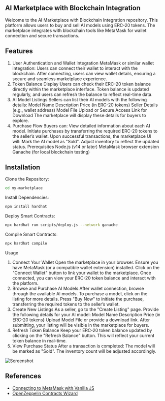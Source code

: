 ## AI Marketplace with Blockchain Integration
Welcome to the AI Marketplace with Blockchain Integration repository. This platform allows users to buy and sell AI models using ERC-20 tokens. The marketplace integrates with blockchain tools like MetaMask for wallet connection and secure transactions.

## Features
1. User Authentication and Wallet Integration
MetaMask or similar wallet integration: Users can connect their wallet to interact with the blockchain.
After connecting, users can view wallet details, ensuring a secure and seamless marketplace experience.
2. Token Balance Display
Users can check their ERC-20 token balance directly within the marketplace interface.
Token balance is updated regularly, and users can refresh the balance to reflect real-time data.
3. AI Model Listings
Sellers can list their AI models with the following details:
Model Name
Description
Price (in ERC-20 tokens)
Seller Details (e.g., wallet address)
Model File Upload or Secure Access Link for Download
The marketplace will display these details for buyers to explore.
 4. Purchase Flow
Buyers can:
View detailed information about each AI model.
Initiate purchases by transferring the required ERC-20 tokens to the seller’s wallet.
Upon successful transactions, the marketplace UI will:
Mark the AI model as "Sold".
Adjust inventory to reflect the updated status.
Prerequisites
Node.js (v14 or later)
MetaMask browser extension
Ganache (for local blockchain testing)

## Installation
Clone the Repository:

```bash
cd my-marketplace
```
Install Dependencies:

   ```bash
npm install hardhat
```
Deploy Smart Contracts:

   ```bash
npx hardhat run scripts/deploy.js --network ganache
```

Compile Smart Contracts:
   ```bash
npx hardhat compile
```
Usage
1. Connect Your Wallet
Open the marketplace in your browser.
Ensure you have MetaMask (or a compatible wallet extension) installed.
Click on the "Connect Wallet" button to link your wallet to the marketplace.
Once connected, you can view your ERC-20 token balance and interact with the platform.
2. Browse and Purchase AI Models
After wallet connection, browse through the available AI models.
To purchase a model, click on the listing for more details.
Press "Buy Now" to initiate the purchase, transferring the required tokens to the seller’s wallet.
3. Create New Listings
As a seller, go to the "Create Listing" page.
Provide the following details for your AI model:
Model Name
Description
Price (in ERC-20 tokens)
Upload Model File or provide a download link.
After submitting, your listing will be visible in the marketplace for buyers.
4. Refresh Token Balance
Keep your ERC-20 token balance updated by clicking on the "Refresh Balance" button.
This will reflect your current token balance in real-time.
5. View Purchase Status
After a transaction is completed:
The model will be marked as "Sold".
The inventory count will be adjusted accordingly.

![Screenshot](images.png)


## References
- [Connecting to MetaMask with Vanilla JS](https://docs.web3js.org/guides/dapps/metamask-vanilla/)
- [OpenZeppelin Contracts Wizard](https://wizard.openzeppelin.com/)

